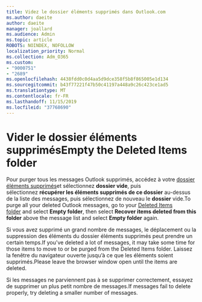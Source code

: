 ```yaml
---
title: Videz le dossier éléments supprimés dans Outlook.com
ms.author: daeite
author: daeite
manager: joallard
ms.audience: Admin
ms.topic: article
ROBOTS: NOINDEX, NOFOLLOW
localization_priority: Normal
ms.collection: Adm_O365
ms.custom:
- "9000751"
- "2689"
ms.openlocfilehash: 4438fdd0c0d4aa5d9dce358f5b8f865005e1d134
ms.sourcegitcommit: b43f77221f47b50c41197a448a9c26c423ce1ad5
ms.translationtype: MT
ms.contentlocale: fr-FR
ms.lasthandoff: 11/15/2019
ms.locfileid: "37768690"
---
```

# <a name="empty-the-deleted-items-folder"></a><span data-ttu-id="ffd97-102">Vider le dossier éléments supprimés</span><span class="sxs-lookup"><span data-stu-id="ffd97-102">Empty the Deleted Items folder</span></span>

<span data-ttu-id="ffd97-103">Pour purger tous les messages Outlook supprimés, accédez à votre [dossier éléments supprimés](https://outlook.live.com/mail/deleteditems)et sélectionnez **dossier vide**, puis sélectionnez **récupérer les éléments supprimés de ce dossier** au-dessus de la liste des messages, puis sélectionnez de nouveau le **dossier** vide.</span><span class="sxs-lookup"><span data-stu-id="ffd97-103">To purge all your deleted Outlook messages, go to your [Deleted Items folder](https://outlook.live.com/mail/deleteditems) and select **Empty folder**, then select **Recover items deleted from this folder** above the message list and select **Empty folder** again.</span></span>

<span data-ttu-id="ffd97-104">Si vous avez supprimé un grand nombre de messages, le déplacement ou la suppression des éléments du dossier éléments supprimés peut prendre un certain temps.</span><span class="sxs-lookup"><span data-stu-id="ffd97-104">If you've deleted a lot of messages, it may take some time for those items to move to or be purged from the Deleted Items folder.</span></span> <span data-ttu-id="ffd97-105">Laissez la fenêtre du navigateur ouverte jusqu’à ce que les éléments soient supprimés.</span><span class="sxs-lookup"><span data-stu-id="ffd97-105">Please leave the browser window open until the items are deleted.</span></span>

<span data-ttu-id="ffd97-106">Si les messages ne parviennent pas à se supprimer correctement, essayez de supprimer un plus petit nombre de messages.</span><span class="sxs-lookup"><span data-stu-id="ffd97-106">If messages fail to delete properly, try deleting a smaller number of messages.</span></span>